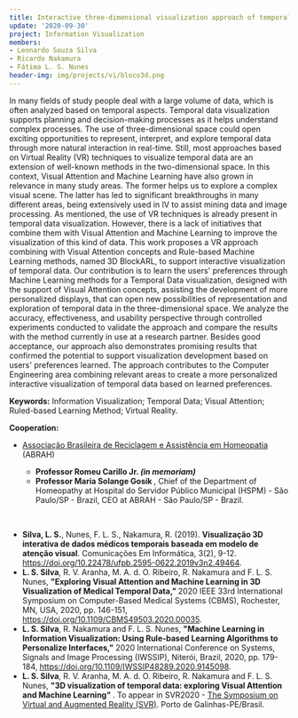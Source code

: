 ```yaml
---
title: Interactive three-dimensional visualization approach of temporal data based on Visual Attention and Machine Learning
update: '2020-09-30'
project: Information Visualization
members:
- Leonardo Souza Silva
- Ricardo Nakamura
- Fátima L. S. Nunes
header-img: img/projects/vi/bloco3d.png
---
```


In many fields of study people deal with a large volume of data, which is often analyzed based on temporal aspects. Temporal data visualization supports planning and decision-making processes as it helps understand complex processes. The use of three-dimensional space could open exciting opportunities to represent, interpret, and explore temporal data through more natural interaction in real-time. Still, most approaches based on Virtual Reality (VR) techniques to visualize temporal data are an extension of well-known methods in the two-dimensional space. In this context, Visual Attention and Machine Learning have also grown in relevance in many study areas. The former helps us to explore a complex visual scene. The latter has led to significant breakthroughs in many different areas, being extensively used in IV to assist mining data and image processing. As mentioned, the use of VR techniques is already present in temporal data visualization. However, there is a lack of initiatives that combine them with Visual Attention and Machine Learning to improve the visualization of this kind of data. This work proposes a VR approach combining with Visual Attention concepts and Rule-based Machine Learning methods, named 3D BlockARL, to support interactive visualization of temporal data. Our contribution is to learn the users' preferences through Machine Learning methods for a Temporal Data visualization, designed with the support of Visual Attention concepts, assisting the development of more personalized displays, that can open new possibilities of representation and exploration of temporal data in the three-dimensional space. We analyze the accuracy, effectiveness, and usability perspective through controlled experiments conducted to validate the approach and compare the results with the method currently in use at a research partner. Besides good acceptance, our approach also demonstrates promising results that confirmed the potential to support visualization development based on users' preferences learned. The approach contributes to the Computer Engineering area combining relevant areas to create a more personalized interactive visualization of temporal data based on learned preferences.


<B>Keywords:</B> Information Visualization; Temporal Data; Visual Attention; Ruled-based Learning Method; Virtual Reality.

<B>Cooperation:</B>

<UL>
  <LI> <a href="http://www.abrah.org.br/">Associação Brasileira de Reciclagem e Assistência em Homeopatia</a> (ABRAH) </LI>
  <UL> 
    <LI> <B>Professor Romeu Carillo Jr. <I> (in memoriam) </I></B> </LI>
    <LI> <B>Professor Maria Solange Gosik </B>, Chief of the Department of Homeopathy at Hospital do Servidor Público Municipal (HSPM) - São Paulo/SP - Brazil, CEO at ABRAH - São Paulo/SP - Brazil.</LI>
  </UL>
</UL>
 
<BR>
  
   
 <UL>
  <LI> <B>Silva, L. S.</B>, Nunes, F. L. S., Nakamura, R. (2019). <b>Visualização 3D interativa de dados médicos temporais baseada em modelo de atenção visual</b>. Comunicações Em Informática, 3(2), 9-12. <a href="https://doi.org/10.22478/ufpb.2595-0622.2019v3n2.49464">https://doi.org/10.22478/ufpb.2595-0622.2019v3n2.49464</a>. </LI>
  <LI> <B>L. S. Silva</B>, R. V. Aranha, M. A. d. O. Ribeiro, R. Nakamura and F. L. S. Nunes, <b>"Exploring Visual Attention and Machine Learning in 3D Visualization of Medical Temporal Data," </b> 2020 IEEE 33rd International Symposium on Computer-Based Medical Systems (CBMS), Rochester, MN, USA, 2020, pp. 146-151, <a href="https://doi.org/10.1109/CBMS49503.2020.00035">https://doi.org/10.1109/CBMS49503.2020.00035</a>.</LI>
  <LI> <B>L. S. Silva</B>, R. Nakamura and F. L. S. Nunes, <b>"Machine Learning in Information Visualization: Using Rule-based Learning Algorithms to Personalize Interfaces,"</b> 2020 International Conference on Systems, Signals and Image Processing (IWSSIP), Niterói, Brazil, 2020, pp. 179-184, <a href="https://doi.org/10.1109/IWSSIP48289.2020.9145098">https://doi.org/10.1109/IWSSIP48289.2020.9145098</a>.</LI>
  <LI> <B>L. S. Silva</B>, R. V. Aranha, M. A. d. O. Ribeiro, R. Nakamura and F. L. S. Nunes, <b>"3D visualization of temporal data: exploring Visual Attention and Machine Learning" </b>. To appear in SVR2020 - <a href="https://svr2020.cin.ufpe.br/">The Symposium on Virtual and Augmented Reality (SVR)</a>. Porto de Galinhas-PE/Brasil.</LI>
  
 </UL>
 
<BR> 
  
  
<CENTER>
<object style="width:100%;height:100%;width: 820px; height: 461.25px; float: none; clear: both; margin: 2px auto;" data="https://www.youtube.com/embed/e8JO8ZSI7dg"> 
</object>
</CENTER>
